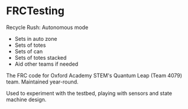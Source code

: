 FRCTesting
==========

Recycle Rush:
Autonomous mode
- Sets in auto zone
- Sets of totes
- Sets of can
- Sets of totes stacked
- Aid other teams if needed

The FRC code for Oxford Academy STEM's Quantum Leap (Team 4079) team. Maintained year-round.

Used to experiment with the testbed, playing with sensors and state machine design.
